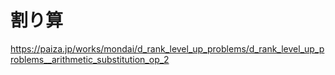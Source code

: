 # 割り算 
https://paiza.jp/works/mondai/d_rank_level_up_problems/d_rank_level_up_problems__arithmetic_substitution_op_2
